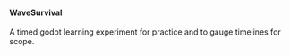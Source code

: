 #### WaveSurvival

A timed godot learning experiment for practice and to gauge timelines for scope.
